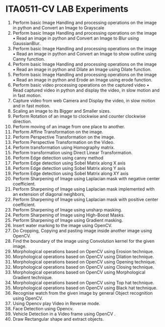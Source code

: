 # ITA0511-CV LAB Experiments
1.	Perform basic Image Handling and processing operations on the image in python and Convert an Image to Grayscale
2.	Perform basic Image Handling and processing operations on the image • Read an image in python and Convert an Image to Blur using GaussianBlur.
3.	Perform basic Image Handling and processing operations on the image • Read an image in python and Convert an Image to show outline using Canny function.
4.	Perform basic Image Handling and processing operations on the image • Read an image in python and Dilate an Image using Dilate function.
5.	Perform basic Image Handling and processing operations on the image • Read an image in python and Erode an Image using erode function.
6.	Perform basic video processing operations on the captured video • Read captured video in python and display the video, in slow motion and in fast motion.
7.	Capture video from web Camera and Display the video, in slow motion and in fast motion.
8.	Scaling an image to its Bigger and Smaller sizes.
9.	Perform Rotation of an image to clockwise and counter clockwise direction.
10.	Perform moving of an image from one place to another.
11.	Perform Affine Transformation on the image.
12.	Perform Perspective Transformation on the image.
13.	Perform Perspective Transformation on the Video.
14.	Perform transformation using Homography matrix.
15.	Perform transformation using Direct Linear Transformation.
16.	Perform Edge detection using canny method
17.	Perform Edge detection using Sobel Matrix along X axis
18.	Perform Edge detection using Sobel Matrix along Y axis
19.	Perform Edge detection using Sobel Matrix along XY axis
20.	Perform Sharpening of Image using Laplacian mask with negative center coefficient.
21.	Perform Sharpening of Image using Laplacian mask implemented with an extension of diagonal neighbors,
22.	Perform Sharpening of Image using Laplacian mask with positive center coefficient.
23.	Perform Sharpening of Image using unsharp masking.
24.	Perform Sharpening of Image using High-Boost Masks.
25.	Perform Sharpening of Image using Gradient masking.
26.	Insert water marking to the image using OpenCV.
27.	Do Cropping, Copying and pasting image inside another image using OpenCV.
28.	Find the boundary of the image using Convolution kernel for the given image.
29.	Morphological operations based on OpenCV using Erosion technique.
30.	Morphological operations based on OpenCV using Dilation technique.
31.	Morphological operations based on OpenCV using Opening technique.
32.	Morphological operations based on OpenCV using Closing technique.
33.	Morphological operations based on OpenCV using Morphological Gradient technique.
34.	Morphological operations based on OpenCV using Top hat technique.
35.	Morphological operations based on OpenCV using Black hat technique.
36.	Recognise watch from the given image by general Object recognition using OpenCV.
37.	Using Opencv play Video in Reverse mode.
38.	Face Detection using Opencv.
39.	Vehicle Detection in a Video frame using OpenCV .
40.	Draw Rectangular shape and extract objects.

